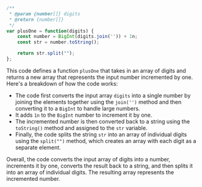 ```javascript
/**
 * @param {number[]} digits
 * @return {number[]}
 */
var plusOne = function(digits) {
    const number = BigInt(digits.join('')) + 1n;
    const str = number.toString();

    return str.split("");
};
```

This code defines a function `plusOne` that takes in an array of digits and returns a new array that represents the input number incremented by one. Here's a breakdown of how the code works:

- The code first converts the input array `digits` into a single number by joining the elements together using the `join('')` method and then converting it to a `BigInt` to handle large numbers.
- It adds `1n` to the `BigInt` number to increment it by one.
- The incremented number is then converted back to a string using the `toString()` method and assigned to the `str` variable.
- Finally, the code splits the string `str` into an array of individual digits using the `split("")` method, which creates an array with each digit as a separate element.

Overall, the code converts the input array of digits into a number, increments it by one, converts the result back to a string, and then splits it into an array of individual digits. The resulting array represents the incremented number.
